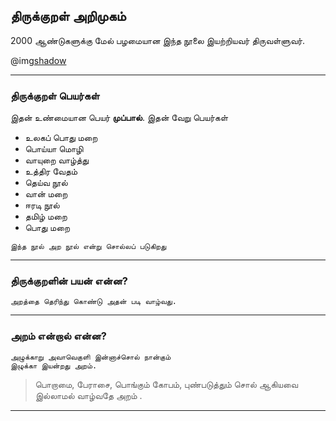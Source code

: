 ## திருக்குறள் அறிமுகம்

2000 ஆண்டுகளுக்கு மேல் பழமையான இந்த நூலை இயற்றியவர் திருவள்ளுவர்.

@img[shadow](assets/img/valluvar.png)

---

### திருக்குறள் பெயர்கள்

இதன் உண்மையான பெயர் **முப்பால்**. இதன் வேறு பெயர்கள்

* உலகப்  பொது  மறை 
* பொய்யா மொழி 
* வாயுறை  வாழ்த்து 
* உத்திர வேதம் 
* தெய்வ  நூல் 
* வான் மறை 
* ஈரடி நூல் 
* தமிழ் மறை 
* பொது மறை 


```
இந்த நூல் அற நூல் என்று சொல்லப் படுகிறது
```

---

### திருக்குறளின் பயன் என்ன?

```
அறத்தை தெரிந்து கொண்டு அதன் படி வாழ்வது.
```

---

### அறம் என்றால் என்ன?


```
அழுக்காறு அவாவெகுளி இன்னாச்சொல் நான்கும்
இழுக்கா இயன்றது அறம்.
```

> பொறாமை, பேராசை, பொங்கும் கோபம், புண்படுத்தும் சொல் ஆகியவை
> இல்லாமல் வாழ்வதே அறம் .



---
